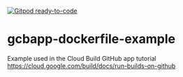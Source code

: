 [![Gitpod ready-to-code](https://img.shields.io/badge/Gitpod-ready--to--code-blue?logo=gitpod)](https://gitpod.io/#https://github.com/GoogleCloudBuild/gcbapp-dockerfile-example)

# gcbapp-dockerfile-example
Example used in the Cloud Build GitHub app tutorial
https://cloud.google.com/build/docs/run-builds-on-github
